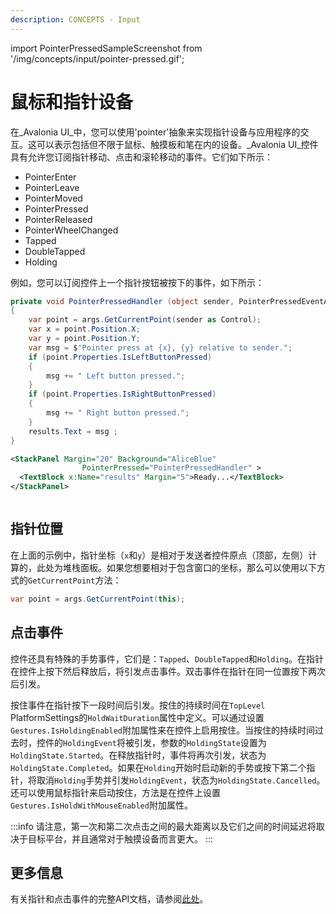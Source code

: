 ```yaml
---
description: CONCEPTS - Input
---
```


import PointerPressedSampleScreenshot from '/img/concepts/input/pointer-pressed.gif';

# 鼠标和指针设备

在_Avalonia UI_中，您可以使用'pointer'抽象来实现指针设备与应用程序的交互。这可以表示包括但不限于鼠标、触摸板和笔在内的设备。_Avalonia UI_控件具有允许您订阅指针移动、点击和滚轮移动的事件。它们如下所示：

* PointerEnter
* PointerLeave
* PointerMoved
* PointerPressed
* PointerReleased
* PointerWheelChanged
* Tapped
* DoubleTapped
* Holding

例如，您可以订阅控件上一个指针按钮被按下的事件，如下所示：

```csharp title='C#'
private void PointerPressedHandler (object sender, PointerPressedEventArgs args)
{
    var point = args.GetCurrentPoint(sender as Control);
    var x = point.Position.X;
    var y = point.Position.Y;
    var msg = $"Pointer press at {x}, {y} relative to sender.";
    if (point.Properties.IsLeftButtonPressed)
    {
        msg += " Left button pressed.";
    }
    if (point.Properties.IsRightButtonPressed)
    {
        msg += " Right button pressed.";
    }
    results.Text = msg ;
}
```

```xml title='XAML'
<StackPanel Margin="20" Background="AliceBlue" 
                PointerPressed="PointerPressedHandler" >
  <TextBlock x:Name="results" Margin="5">Ready...</TextBlock>
</StackPanel>
```

<img src={PointerPressedSampleScreenshot} alt=""/>

## 指针位置

在上面的示例中，指针坐标（`x`和`y`）是相对于发送者控件原点（顶部，左侧）计算的，此处为堆栈面板。如果您想要相对于包含窗口的坐标，那么可以使用以下方式的`GetCurrentPoint`方法：

```csharp
var point = args.GetCurrentPoint(this);
```

## 点击事件

控件还具有特殊的手势事件，它们是：`Tapped`、`DoubleTapped`和`Holding`。在指针在控件上按下然后释放后，将引发点击事件。双击事件在指针在同一位置按下两次后引发。

按住事件在指针按下一段时间后引发。按住的持续时间在`TopLevel` PlatformSettings的`HoldWaitDuration`属性中定义。可以通过设置`Gestures.IsHoldingEnabled`附加属性来在控件上启用按住。当按住的持续时间过去时，控件的`HoldingEvent`将被引发，参数的`HoldingState`设置为`HoldingState.Started`。在释放指针时，事件将再次引发，状态为`HoldingState.Completed`。如果在`Holding`开始时启动新的手势或按下第二个指针，将取消`Holding`手势并引发`HoldingEvent`，状态为`HoldingState.Cancelled`。还可以使用鼠标指针来启动按住，方法是在控件上设置`Gestures.IsHoldWithMouseEnabled`附加属性。

:::info
请注意，第一次和第二次点击之间的最大距离以及它们之间的时间延迟将取决于目标平台，并且通常对于触摸设备而言更大。
:::

## 更多信息

有关指针和点击事件的完整API文档，请参阅[此处](http://reference.avaloniaui.net/api/Avalonia.Input/PointerEventArgs/)。
